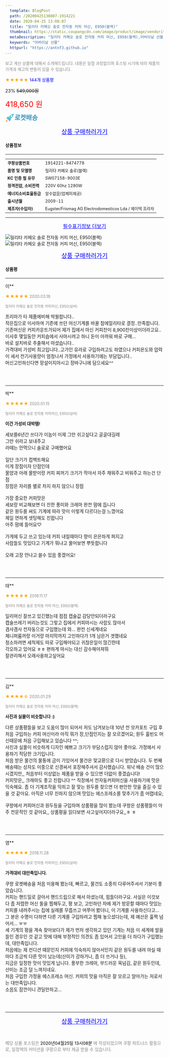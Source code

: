 ```yaml
---
  template: BlogPost
  path: /20200425130807-1914221
  date: 2020-04-25 13:08:07
  title: "밀리타 카페오 솔로 전자동 커피 머신, E950(블랙)"
  thumbnail: https://static.coupangcdn.com/image/product/image/vendoritem/2019/02/19/3011813261/4c1dbe49-c959-4db9-8b79-5b9002996b5a.jpg
  metaDescription: "밀리타 카페오 솔로 전자동 커피 머신, E950(블랙),어버이날 선물"
  keywords: "어버이날 선물"
  httpurl: "https://antnf3.github.io"
---
```

  
<span style="color: #888;font-size:0.8rem">보고 계신 상품에 대해서 소개해드립니다.
내용은 일절 과장없으며 포스팅 시기에 따라 제품의 가격과 재고의 변동이 있을 수 있습니다.</span>
  
<span style="color: orange;">★★★★★</span> <span style="color: blue;font-size: 0.85rem;">144개 상품평</span>

<span style="font-size: 0.9rem">23%</span> <span style="font-size: 0.9rem">~~549,000원~~</span>

<span style="color: red;font-size: 1.5rem;">418,650 원</span>

![로켓배송](/assets/rocket_logo.png)

<p align="center"><a href="http://me2.do/FN2Bg4RE" style="font-size: 1.2rem; color: blue;">상품 구매하러가기</a></p>

#### 상품정보

---

|                  |                       |
| ---------------- | --------------------- |
| **<span style="font-size:0.8rem;">쿠팡상품번호</span>** | <span style="font-size:0.8rem;">1914221-8474778</span> |
| **<span style="font-size:0.8rem;">품명 및 모델명</span>**    | <span style="font-size:0.8rem;">밀리타 카페오 솔로(블랙)</span>        |
| **<span style="font-size:0.8rem;">KC 인증 필 유무</span>**    | <span style="font-size:0.8rem;">SW07158-9003E</span>        |
| **<span style="font-size:0.8rem;">정격전압, 소비전력</span>**    | <span style="font-size:0.8rem;">220V 60hz 1280W</span>        |
| **<span style="font-size:0.8rem;">에너지소비효율등급</span>**    | <span style="font-size:0.8rem;">알수없음(업체미제공)</span>        |
| **<span style="font-size:0.8rem;">출시년월</span>**    | <span style="font-size:0.8rem;">2009-11</span>        |
| **<span style="font-size:0.8rem;">제조자(수입자)</span>**    | <span style="font-size:0.8rem;"> Eugster/Frismag AG Electrodomesticos Lda / 제이텍 프라자</span>        |





---

<p align="center"><a href="http://me2.do/FN2Bg4RE" style="font-size: 1rem; color: blue;">필수표기정보 더보기</a></p>

![밀리타 카페오 솔로 전자동 커피 머신, E950(블랙)](http://thumbnail6.coupangcdn.com/thumbnails/remote/q89/image/retail/images/1529895678361-d8a07216-e035-41d3-8a88-712a4f2befff.jpg)
![밀리타 카페오 솔로 전자동 커피 머신, E950(블랙)](http://thumbnail9.coupangcdn.com/thumbnails/remote/q89/image/retail/images/190714409495087-3b108510-2187-4de5-aeb0-82c1f9298c26.jpg)

<p align="center"><a href="http://me2.do/FN2Bg4RE" style="font-size: 1.2rem; color: blue;">상품 구매하러가기</a></p>

#### 상품평
  
---
  
이**
    
<span style="color: orange;">★★★★★</span> <span style="font-size:0.8rem;color: #888;">2020.03.18</span>
    
<span style="color: #888;font-size:0.7rem">밀리타 카페오 솔로 전자동 커피머신, E950(실버)</span>
    

    
<span style="font-size: 0.9rem;">프리마가 타 제품에비해 딱월합니다..<br/>작은집으로 이사하여 기존에 쓰던 머신기계를 바꿀 참에밀리타로 결정..만족합니다.<br/>기존머신은 커피카운트가되어 제가 집에서 마신 커피잔이 8,900잔이상이더라고요..<br/>이사후 몇일동안 커피숍에서  사마시려고 하니 돈이 아까워 바로 구매...<br/>바로 설치바로 추출해서 마셨습니다..<br/>가격대비 가성비 최고입니다..고가인 유라로 구입하려고도 하였으나 커피온도와 압력이 세서 전기사용량이 엄청나서 가정에서 사용하기에는 부담입니다..<br/>머신고민하신다면 망설이지마시고 장바구니에 담으세요^^</span>
    
<br>
<br>

---
  
박**
    
<span style="color: orange;">★★★★★</span> <span style="font-size:0.8rem;color: #888;">2020.01.15</span>
    
<span style="color: #888;font-size:0.7rem">밀리타 카페오 솔로 전자동 커피머신, E950(실버)</span>
    
<span style="font-size:0.85rem">**이건 가성비 대박템!**</span>
    
<span style="font-size: 0.9rem;">세보를6년간 쓰다가 이놈이 이제 그만 쉬고싶다고 골골대길래<br/>그만 쉬라고 보내주고<br/>라떼는 안먹으니 솔로로 구매했어요<br/><br/>일단 크기가 컴팩트해요<br/>이게 장점이자 단점인데<br/>물양과 아래 물받이랑 커피 찌꺼기 크기가 작아서 자주 채워주고 비워주고 하는건 단점<br/>장점은 자리를 별로 차지 하지 않으니 장점<br/><br/>가장 중요한 커피맛은 <br/>세보랑 비교해보면 더 진한 풍미와 크레마 완전 맘에 듭니다<br/>같은 원두를 써도 기계에 따라 맛이 이렇게 다르다는걸 느꼈어요<br/>제일 연하게 셋팅해도 진합니다 <br/>아주 맘에 들어요♡<br/><br/>가게에 두고 쓰고 있는데 커피 내릴때마다 향이 은은하게 퍼지고 <br/>사람들도 맛있다고 기계가 뭐냐고 물어보면 뿌듯합니다<br/><br/>오래 고장 안나고 쓸수 있음 좋겠어요!</span>
    
<br>
<br>

---
  
태**
    
<span style="color: orange;">★★★★★</span> <span style="font-size:0.8rem;color: #888;">2019.11.17</span>
    
<span style="color: #888;font-size:0.7rem">밀리타 카페오 솔로 전자동 커피 머신, E950(블랙)</span>
    

    
<span style="font-size: 0.9rem;">일리머신 잘쓰고 있긴했는데 점점 캡슐값 감당안되더라구요<br/>캡슐쓰레기 버리는것도 그렇고 집에서 커피마시는 사람도 많아서<br/>겸사겸사 전자동으로 구입했는데 와... 완전 신세계네요<br/>제니퍼룸꺼랑 이거랑 마지막까지 고민하다가 1개 남은거 겟했네요<br/>청소하려면 세척제도 따로 구입해야되고 귀찮은일이 많긴한데<br/>각오하고 있어요 ㅎㅎ 편하게 마시는 대신 감수해야져뭐<br/>잘관리해서 오래사용하고싶어요</span>
    
<br>
<br>

---
  
김**
    
<span style="color: orange;">★★★★☆</span> <span style="font-size:0.8rem;color: #888;">2020.01.29</span>
    
<span style="color: #888;font-size:0.7rem">밀리타 카페오 솔로 전자동 커피 머신, E950(블랙)</span>
    
<span style="font-size:0.85rem">**사진과 실물이 비슷합니다 :)**</span>
    
<span style="font-size: 0.9rem;">다른 상품평들을 보고 도움이 많이 되어서 저도 남겨보는데 10년 전 모카포트 구입 후 처음 구입하는 커피 머신이라 아직 뭐가 장,단점인지는 잘 모르겠어요; 원두 홀빈도 머신때문에 처음 구입해보고 있습니다 ^^;<br/>사진과 실물이 비슷하게 디자인 예쁘고 크기가 부담스럽지 않아 좋아요. 가정에서 사용하기 적당한 크기입니다. <br/>처음 받은 물건의 물통에 금이 가있어서 물건은 맞교환으로 다시 받았습니다. 두 번째 배송때는 상자도 이중으로 신경써서 포장해주셔서 감사했습니다. 워낙 배송 건이 많으시겠지만,, 처음부터 이상없는 제품을 받을 수 있으면 더없이 좋겠습니다!<br/>커피맛은,, 크레마도 좋고 진합니다 ^^ 직장에서 전자동커피머신을 사용하기에 맛은 익숙해요. 좀 더 기계조작을 익히고 잘 맞는 원두를 찾으면 더 편안한 맛을 즐길 수 있을 것 같아요. 아직은 너무 진하지 않으며 맛있는 에스프레소를 맞추기가 좀 어렵네요;<br/><br/>쿠팡에서 커피머신과 원두등을 구입하며 상품평을 많이 봤는데 쿠팡은 상품평들이 아주 전문적인 것 같아요,, 상품평을 읽다보면 사고싶어지더라구요,,ㅎ ㅎ</span>
    
<br>
<br>

---
  
염**
    
<span style="color: orange;">★★★★★</span> <span style="font-size:0.8rem;color: #888;">2018.11.28</span>
    
<span style="color: #888;font-size:0.7rem">밀리타 카페오 솔로 전자동 커피머신, E950(실버)</span>
    
<span style="font-size:0.85rem">**가격대비 대만족입니다.**</span>
    
<span style="font-size: 0.9rem;">쿠팡 로켓배송을 처음 이용해 봤는데, 빠르고, 물건도 소중히 다루어주셔서 기분이 좋았습니다.<br/>커피는 핸드밀로 갈아서 핸드드립으로 해서 마셨는데, 힘들더라구요.  사실은 이것보다 좀 저렴한 머신 둘을 찜해두고, 평 보고, 고민하던 차에 제가 방문할 때마다 맛있는 커피를 내려주시는 집에 실례를 무릅쓰고 여쭈어 봤더니, 이 기계를 사용하신다고... 그 분은 수명이 다하면 다른 기계를 구입하려고 찜해 놓으셨다는데, 제 예산은 훌쩍 넘어서... ㅠㅠ<br/>세 기계의 평을 계속 찾아보다가 제가 먼저 생각하고 있던 기계는 처음 이 세계에 발을 들인 경우인 것 같고 맛에 대해 부정적인 의견도 좀 있어서 고민을 더 하다가 구입했는데, 대만족입니다.<br/>처음에는 제 컨디션 때문인지 커피에 익숙하지 않아서인지 같은 원두를 내려 마실 때마다 조금씩 다른 맛이 났는데(산미가 강하거나, 좀 더 쓰거나 등),<br/>지금은 일정한 맛이 맛있게 납니다. 풍부한 크레마, 부드러운 목넘김, 같은 원두인데, 산미는 조금 덜 느껴지네요.<br/>처음 구입한 가정용 에스프레소 머신. 커피의 맛을 아직은 잘 모르고 알아가는 저로서는 대만족입니다.<br/>소음도 잠깐이니 견딜만하고...</span>
    
<br>
<br>


  
---
  
<p align="center"><a href="http://me2.do/FN2Bg4RE" style="font-size: 1.2rem; color: blue;">상품 구매하러가기</a></p>
  
<br>
  
<span style="font-size: 0.85rem; color: #888;">해당 상품 포스팅은 <span style="color: #000;"> 2020년04월25일 13시08분 </span> 에 작성되었으며 쿠팡 파트너스 활동으로, 일정액의 커미션을 쿠팡으로 부터 제공 받을 수 있습니다.</span>